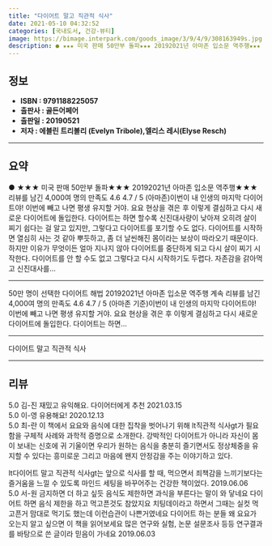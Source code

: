 ```yaml
---
title: "다이어트 말고 직관적 식사"
date: 2021-05-10 04:32:52
categories: [국내도서, 건강-뷰티]
image: https://bimage.interpark.com/goods_image/3/9/4/9/308163949s.jpg
description: ● ★★★ 미국 판매 50만부 돌파★★★ 20192021년 아마존 입소문 역주행★★★ 리뷰를 남긴 4,000여 명의 만족도 4.6 4.7 / 5 (아마존)이번이 내 인생의 마지막 다이어트야! 이번에 빼고 나면 평생 유지할 거야. 요요 현상을 겪은 후 이렇게 결심하고 다시 새로운 다이어
---
```


## **정보**

- **ISBN : 9791188225057**
- **출판사 : 골든어페어**
- **출판일 : 20190521**
- **저자 : 에블린 트리볼리 (Evelyn Tribole),엘리스 레시(Elyse Resch)**

------



## **요약**

●  ★★★ 미국 판매 50만부 돌파★★★ 20192021년 아마존 입소문 역주행★★★ 리뷰를 남긴 4,000여 명의 만족도 4.6 4.7 / 5 (아마존)이번이 내 인생의 마지막 다이어트야! 이번에 빼고 나면 평생 유지할 거야. 요요 현상을 겪은 후 이렇게 결심하고 다시 새로운 다이어트에 돌입한다. 다이어트는 하면 할수록 신진대사량이 낮아져 오히려 살이 찌기 쉽다는 걸 알고 있지만, 그렇다고 다이어트를 포기할 수도 없다. 다이어트를 시작하면 열심히 사는 것 같아 뿌듯하고, 좀 더 날씬해진 몸이라는 보상이 따라오기 때문이다. 하지만 이유가 무엇이든 얼마 지나지 않아 다이어트를 중단하게 되고 다시 살이 찌기 시작한다. 다이어트를 안 할 수도 없고 그렇다고 다시 시작하기도 두렵다. 자존감을 갉아먹고 신진대사를...

------

50만 명이 선택한 다이어트 해법
 20192021년 아마존 입소문 역주행 계속
 리뷰를 남긴 4,000여 명의 만족도 4.6  4.7 / 5 (아마존 기준)이번이 내 인생의 마지막 다이어트야! 이번에 빼고 나면 평생 유지할 거야. 요요 현상을 겪은 후 이렇게 결심하고 다시 새로운 다이어트에 돌입한다. 다이어트는 하면... 

------


다이어트 말고 직관적 식사 

------


## **리뷰** 

5.0 김-진 재밌고 유익해요. 다이어터에게 추천 2021.03.15 <br/>5.0 이-영 유용해요! 2020.12.13 <br/>5.0 최-란 이 책에서 요요와 음식에 대한 집착을 벗어나기 위해 lt직관적 식사gt가 필요함을 구체적 사례와 과학적 증명으로 소개한다. 강박적인 다이어트가 아니라 자신이 몸이 보내는 신호에 귀 기울이면 우리가 원하는 음식을 충분히 즐기면서도 정상체중을 유지할 수 있다는 흥미로운 그리고 마음에 왠지 안정감을 주는 이야기하고 있다. 
 
lt다이어트 말고 직관적 식사gt는 앞으로 식사를 할 때, 먹으면서 죄책감을 느끼기보다는 즐거움을 느낄 수 있도록 마인드 세팅을 바꾸어주는 건강한 책이었다.  2019.06.06 <br/>5.0 서-원 금지하면 더 하고 싶듯 음식도 제한하면 과식을 부른다는 말이 와 닿네요 다이어트 하면 음식 제한을 하고 먹고픈것도 참았지요 치팅데이라고 하면서 그때는 실컷 먹고픈거 맘대로 먹기도 했는데 이런습관이 나쁜거였네요 다이어트 하는 분들 왜 요요가 오는지 알고 싶으면 이 책을 읽어보세요 많은 연구와 실험, 논문 설문조사 등등 연구결과를 바탕으로 쓴 글이라 믿음이 가네요 2019.06.03 <br/>